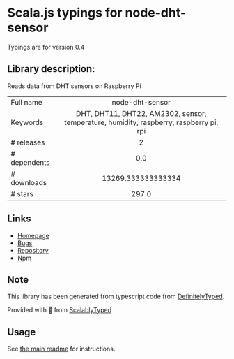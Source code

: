 
# Scala.js typings for node-dht-sensor

Typings are for version 0.4

## Library description:
Reads data from DHT sensors on Raspberry Pi

|                    |                 |
| ------------------ | :-------------: |
| Full name          | node-dht-sensor |
| Keywords           | DHT, DHT11, DHT22, AM2302, sensor, temperature, humidity, raspberry, raspberry pi, rpi |
| # releases         | 2 |
| # dependents       | 0.0 |
| # downloads        | 13269.333333333334 |
| # stars            | 297.0 |

## Links
- [Homepage](https://github.com/momenso/node-dht-sensor#readme)
- [Bugs](https://github.com/momenso/node-dht-sensor/issues)
- [Repository](https://github.com/momenso/node-dht-sensor)
- [Npm](https://www.npmjs.com/package/node-dht-sensor)
    


## Note
This library has been generated from typescript code from [DefinitelyTyped](https://definitelytyped.org).

Provided with :purple_heart: from [ScalablyTyped](https://github.com/oyvindberg/ScalablyTyped)

## Usage
See [the main readme](../../readme.md) for instructions.


